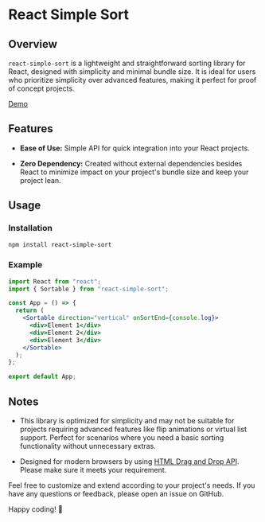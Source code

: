 # React Simple Sort

## Overview

`react-simple-sort` is a lightweight and straightforward sorting library for React, designed with simplicity and minimal bundle size. It is ideal for users who prioritize simplicity over advanced features, making it perfect for proof of concept projects.

[Demo](https://codesandbox.io/p/sandbox/react-simple-sort-775d7k)

## Features

- **Ease of Use:** Simple API for quick integration into your React projects.

- **Zero Dependency:** Created without external dependencies besides React to minimize impact on your project's bundle size and keep your project lean.

## Usage

### Installation

```bash
npm install react-simple-sort
```

### Example

```jsx
import React from "react";
import { Sortable } from "react-simple-sort";

const App = () => {
  return (
    <Sortable direction="vertical" onSortEnd={console.log}>
      <div>Element 1</div>
      <div>Element 2</div>
      <div>Element 3</div>
    </Sortable>
  );
};

export default App;
```

## Notes

- This library is optimized for simplicity and may not be suitable for projects requiring advanced features like flip animations or virtual list support. Perfect for scenarios where you need a basic sorting functionality without unnecessary extras.

- Designed for modern browsers by using [HTML Drag and Drop API](https://developer.mozilla.org/en-US/docs/Web/API/HTML_Drag_and_Drop_API). Please make sure it meets your requirement.

Feel free to customize and extend according to your project's needs. If you have any questions or feedback, please open an issue on GitHub.

Happy coding! 🚀
